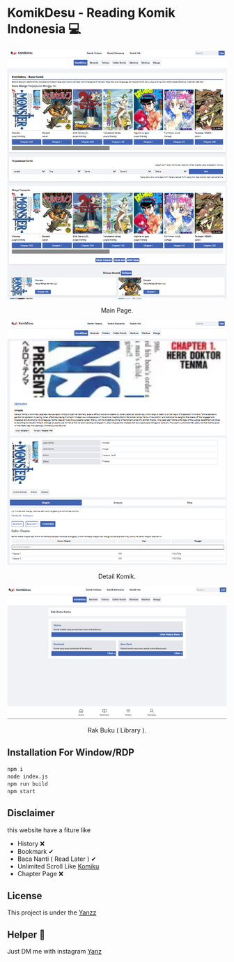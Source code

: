 <h1>KomikDesu - Reading Komik Indonesia 💻</h1>

<p align="center">
  <img src="./image/dashboard.png" width="550" />
</p>
 
<p align="center">Main Page.</p>

<p align="center">
  <img src="./image/detail.png" width="550" />
</p>
 
<p align="center">Detail Komik.</p>

<p align="center">
  <img src="./image/rak.png" width="550" />
</p>
 
<p align="center">Rak Buku ( Library ).</p>

## Installation For Window/RDP

```bash
npm i
node index.js
npm run build
npm start
```

## Disclaimer
this website have a fiture like 
- History ❌
- Bookmark ✔
- Baca Nanti ( Read Later ) ✔
- Unlimited Scroll Like [Komiku](https://komiku.id/)
- Chapter Page ❌


## License

This project is under the [Yanzz](https://github.com/Yanzz231)

## Helper 🤖

Just DM me with instagram [Yanz](https://www.instagram.com/iyanmikasa/)